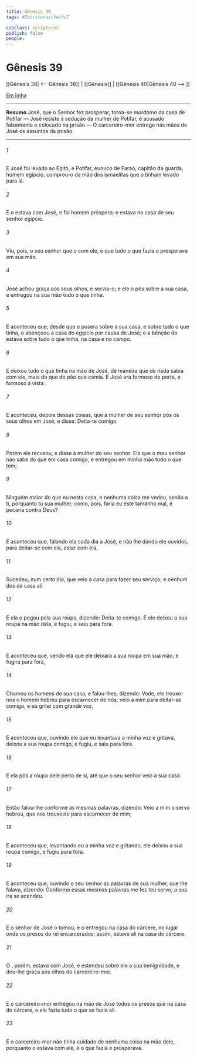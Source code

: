 ```yaml
---
title: Gênesis 39
tags: #Escrituras\VelhoT

cssclass: scriptures
publish: false
people:
---
```


# Gênesis 39
[[Gênesis 38| <-- Gênesis 38]] | [[Gênesis]] | [[Gênesis 40|Gênesis 40 --> ]]

[Em linha](https://churchofjesuschrist.org/study/scriptures/ot/gen/39?lang=por)

---
__Resumo__
José, que o Senhor fez prosperar, torna-se mordomo da casa de Potifar — José resiste à sedução da mulher de Potifar, é acusado falsamente e colocado na prisão — O carcereiro-mor entrega nas mãos de José os assuntos da prisão.

---
###### 1 
E José foi levado ao Egito, e Potifar, eunuco de Faraó, capitão da guarda, homem egípcio, comprou-o da mão dos ismaelitas que o tinham levado para lá.

###### 2 
E o  estava com José, e foi homem próspero; e estava na casa de seu senhor egípcio.

###### 3 
Viu, pois, o seu senhor que o   com ele, e que tudo o que fazia o  prosperava em sua mão.

###### 4 
José achou graça aos seus olhos, e servia-o; e ele o pôs sobre a sua casa, e entregou na sua mão tudo o que tinha.

###### 5 
E aconteceu que, desde que o pusera sobre a sua casa, e sobre tudo o que tinha, o  abençoou a casa do egípcio por causa de José; e a bênção do  estava sobre tudo o que tinha, na casa e no campo.

###### 6 
E deixou tudo o que tinha na mão de José, de maneira que de nada sabia  com ele, mais do que do pão que comia. E José era formoso de porte, e formoso à vista.

###### 7 
E aconteceu, depois dessas coisas, que a mulher de seu senhor pôs os seus olhos em José, e disse: Deita-te comigo.

###### 8 
Porém ele recusou, e disse à mulher do seu senhor: Eis que o meu senhor não sabe do que  em casa comigo, e entregou em minha mão tudo o que tem;

###### 9 
Ninguém  maior do que eu nesta casa, e nenhuma coisa me vedou, senão a ti, porquanto tu  sua mulher; como, pois, faria eu este tamanho mal, e pecaria contra Deus?

###### 10 
E aconteceu que, falando ela cada dia a José, e não lhe dando ele ouvidos, para deitar-se com ela,  estar com ela,

###### 11 
Sucedeu, num certo dia, que veio à casa para fazer seu serviço; e nenhum dos da casa  ali.

###### 12 
E ela o pegou pela sua roupa, dizendo: Deita-te comigo. E ele deixou a sua roupa na mão dela, e fugiu, e saiu para fora.

###### 13 
E aconteceu que, vendo ela que ele deixara a sua roupa em sua mão, e fugira para fora,

###### 14 
Chamou os homens de sua casa, e falou-lhes, dizendo: Vede, ele trouxe-nos o homem hebreu para escarnecer de nós; veio a mim para deitar-se comigo, e eu gritei com grande voz,

###### 15 
E aconteceu que, ouvindo ele que eu levantava a minha voz e gritava, deixou a sua roupa comigo, e fugiu, e saiu para fora.

###### 16 
E ela pôs a roupa dele perto de si, até que o seu senhor veio à sua casa.

###### 17 
Então falou-lhe conforme as mesmas palavras, dizendo: Veio a mim o servo hebreu, que nos trouxeste para escarnecer de mim;

###### 18 
E aconteceu que, levantando eu a minha voz e gritando, ele deixou a sua roupa comigo, e fugiu para fora.

###### 19 
E aconteceu que, ouvindo o seu senhor as palavras de sua mulher, que lhe falava, dizendo: Conforme essas mesmas palavras me fez teu servo; a sua ira se acendeu.

###### 20 
E o senhor de José o tomou, e o entregou na casa do cárcere, no lugar onde os presos do rei  encarcerados; assim, esteve ali na casa do cárcere.

###### 21 
O , porém, estava com José, e estendeu sobre ele a sua benignidade, e deu-lhe graça aos olhos do carcereiro-mor.

###### 22 
E o carcereiro-mor entregou na mão de José todos os presos que  na casa do cárcere, e ele fazia tudo o que se fazia ali.

###### 23 
E o carcereiro-mor não tinha cuidado de nenhuma coisa  na mão dele, porquanto o  estava com ele, e  o que fazia o  prosperava.

